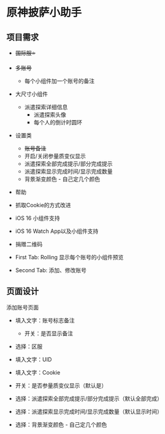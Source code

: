 # 原神披萨小助手

## 项目需求

- ~~国际服⭐️~~

- ~~多账号~~
  - 每个小组件加一个账号的备注

- 大尺寸小组件
  - 派遣探索详细信息
    - 派遣探索头像
    - 每个人的倒计时圆环

- 设置类
  - ~~账号备注~~
  - 开启/关闭参量质变仪显示
  - 派遣探索全部完成提示/部分完成提示
  - 派遣探索显示完成时间/显示完成数量
  - 背景渐变颜色 - 自己定几个颜色

- 帮助

- 抓取Cookie的方式改进

- iOS 16 小组件支持

- iOS 16 Watch App以及小组件支持

- 捐赠二维码

- First Tab: Rolling 显示每个账号的小组件预览

- Second Tab: 添加、修改账号

## 页面设计

添加账号页面

- 填入文字：账号标志备注
  - 开关：是否显示备注

- 选择：区服

- 填入文字：UID

- 填入文字：Cookie

- 开关：是否参量质变仪显示（默认是）

- 选择：派遣探索全部完成提示/部分完成提示（默认全部完成）

- 选择：派遣探索显示完成时间/显示完成数量（默认显示时间）

- 选择：背景渐变颜色 - 自己定几个颜色